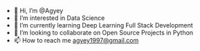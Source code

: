 - 👋 Hi, I’m @Agyey
- 👀 I’m interested in Data Science
- 🌱 I’m currently learning Deep Learning Full Stack Development
- 💞️ I’m looking to collaborate on Open Source Projects in Python
- 📫 How to reach me agyey1997@gmail.com

<!---
Agyey/Agyey is a ✨ special ✨ repository because its `README.md` (this file) appears on your GitHub profile.
You can click the Preview link to take a look at your changes.
--->
